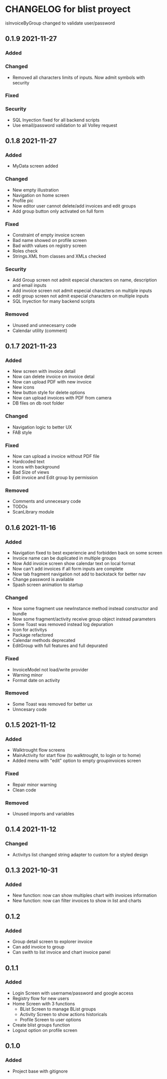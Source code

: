# CHANGELOG for blist proyect



isInvoiceByGroup changed to validate user/password
## 0.1.9 2021-11-27
### Added


### Changed
- Removed all characters limits of inputs. Now admit symbols with security

### Fixed


### Security
- SQL Inyection fixed for all backend scripts
- Use email/password validation to all Volley request


## 0.1.8 2021-11-27
### Added
- MyData screen added

### Changed
- New empty illustration
- Navigation on home screen
- Profile pic
- Now editor user cannot delete/add invoices and edit groups
- Add group button only activated on full form 

### Fixed
- Constraint of empty invoice screen
- Bad name showed on profile screen
- Bad width values on registry screen
- Roles check
- Strings.XML from classes and XMLs checked

### Security
- Add Group screen not admit especial characters on name, description and email inputs
- Add invoice screen not admit especial characters on multiple inputs
- edit group screen not admit especial characters on multiple inputs
- SQL Inyection for many backend scripts



### Removed
- Unused and unnecesarry code
- Calendar utility (comment)



## 0.1.7 2021-11-23
### Added
- New screen with invoice detail
- Now can delete invoice on invoice detal
- Now can upload PDF with new invoice
- New icons
- New button style for delete options
- Now can upload invoices with PDF from camera
- DB files on db root folder

### Changed
- Navigation logic to better UX
- FAB style

### Fixed
- Now can upload a invoice without PDF file
- Hardcoded text
- Icons with background
- Bad Size of views
- Edit invoice and Edit group by permission

### Removed
- Comments and unnecesary code 
- TODOs
- ScanLibrary module





## 0.1.6 2021-11-16  
### Added
- Navigation fixed to best experiencie and forbidden back on some screen
- Invoice name can be duplicated in multiple groups
- Now Add invoice screen show calendar text on local format 
- Now can't add invoices if all form inputs are complete
- Now tab fragment navigation not add to backstack for better nav
- Change password is available
- Spash screen animation to startup

### Changed
- Now some fragment use newInstance method instead constructor and bundle
- Now some fragment/activity receive group object instead parameters
- Some Toast was removed instead log depuration
- Icon for activitys
- Package refactored
- Calendar methods deprecated
- EditGroup with full features and full depurated

### Fixed
- InvoiceModel not load/write provider
- Warning minor
- Format date on activity


### Removed
- Some Toast was removed for better ux
- Unncesary code




## 0.1.5 2021-11-12
### Added
- Walktrought flow screens
- MainActivity for start flow (to walktrought, to login or to home)
- Added menu with "edit" option to empty groupinvoices screen

### Fixed
- Repair minor warning
- Clean code

### Removed
- Unused imports and variables




## 0.1.4 2021-11-12
### Changed
- Activitys list changed string adapter to custom for a styled design




## 0.1.3 2021-10-31
### Added
- New function: now can show multiples chart with invoices information
- New function: now can filter invoices to show in list and charts




## 0.1.2
### Added
- Group detail screen to explorer invoice
- Can add invoice to group
- Can swith to list invoice and chart invoice panel




## 0.1.1
### Added
- Login Screen with username/password and google access
- Registry flow for new users
- Home Screen with 3 functions
  - BList Screen to manage BList groups
  - Activity Screen to show actions historicals
  - Profile Screen to user options
- Create blist groups function
- Logout option on profile screen




## 0.1.0
### Added
- Project base with gitignore
